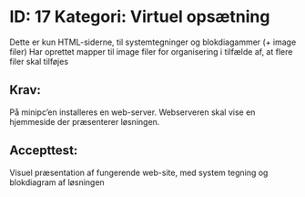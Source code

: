 # ID: 17 Kategori: Virtuel opsætning
Dette er kun HTML-siderne, til systemtegninger og blokdiagammer (+ image filer)
Har oprettet mapper til image filer for organisering i tilfælde af, at flere filer skal tilføjes
## Krav:
På minipc’en installeres en web-server. Webserveren skal vise en hjemmeside der præsenterer løsningen.

## Accepttest:
Visuel præsentation af fungerende web-site, med system tegning og blokdiagram af løsningen
